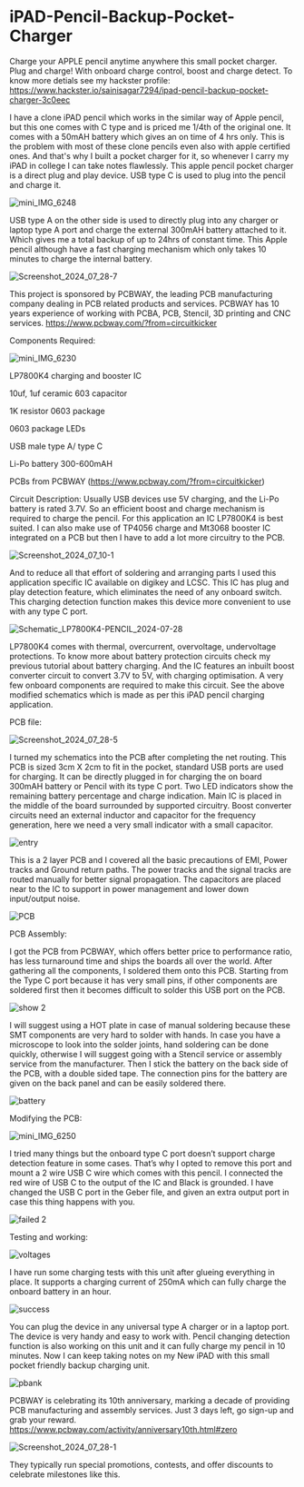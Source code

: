 # iPAD-Pencil-Backup-Pocket-Charger
Charge your APPLE pencil anytime anywhere this small pocket charger. Plug and charge! With onboard charge control, boost and charge detect.
To know more detials see my hackster profile: https://www.hackster.io/sainisagar7294/ipad-pencil-backup-pocket-charger-3c0eec

I have a clone iPAD pencil which works in the similar way of Apple pencil, but this one comes with C type and is priced me 1/4th of the original one. It comes with a 50mAH battery which gives an on time of 4 hrs only. This is the problem with most of these clone pencils even also with apple certified ones. And that's why I built a pocket charger for it, so whenever I carry my iPAD in college I can take notes flawlessly. This apple pencil pocket charger is a direct plug and play device. USB type C is used to plug into the pencil and charge it.

![mini_IMG_6248](https://github.com/user-attachments/assets/bf9b4d21-35b5-4552-8d77-9f5f58434c6d)

USB type A on the other side is used to directly plug into any charger or laptop type A port and charge the external 300mAH battery attached to it. Which gives me a total backup of up to 24hrs of constant time. This Apple pencil although have a fast charging mechanism which only takes 10 minutes to charge the internal battery.

![Screenshot_2024_07_28-7](https://github.com/user-attachments/assets/5dbc1a36-4574-43b9-904e-1a3d07af7ffe)

This project is sponsored by PCBWAY, the leading PCB manufacturing company dealing in PCB related products and services. PCBWAY has 10 years experience of working with PCBA, PCB, Stencil, 3D printing and CNC services. https://www.pcbway.com/?from=circuitkicker

Components Required:

![mini_IMG_6230](https://github.com/user-attachments/assets/9b851503-3116-45bf-86d8-475d9c2ea02e)

LP7800K4 charging and booster IC

10uf, 1uf ceramic 603 capacitor

1K resistor 0603 package

0603 package LEDs

USB male type A/ type C

Li-Po battery 300-600mAH

PCBs from PCBWAY 
(https://www.pcbway.com/?from=circuitkicker)

Circuit  Description:
Usually USB devices use 5V charging, and the Li-Po battery is rated 3.7V. So an efficient boost and charge mechanism is required to charge the pencil. For this application an IC LP7800K4 is best suited. I can also make use of TP4056 charge and Mt3068 booster IC integrated on a PCB but then I have to add a lot more circuitry to the PCB.

![Screenshot_2024_07_10-1](https://github.com/user-attachments/assets/f0dea6e4-2cb4-4bf5-98a8-4f560728295c)

And to reduce all that effort of soldering and arranging parts I used this application specific IC available on digikey and LCSC. This IC has plug and play detection feature, which eliminates the need of any onboard switch. This charging detection function makes this device more convenient to use with any type C port.

![Schematic_LP7800K4-PENCIL_2024-07-28](https://github.com/user-attachments/assets/fb96d185-84ff-486f-9964-3d801bfd9815)

LP7800K4 comes with thermal, overcurrent, overvoltage, undervoltage protections. To know more about battery protection circuits check my previous tutorial about battery charging. And the IC features an inbuilt boost converter circuit to convert 3.7V to 5V, with charging optimisation. A very few onboard components are required to make this circuit. See the above modified schematics which is made as per this iPAD pencil charging application. 

PCB file:

![Screenshot_2024_07_28-5](https://github.com/user-attachments/assets/ebf6f6c3-8f2d-4bdb-a5b8-952c7a0171ed)

I turned my schematics into the PCB after completing the net routing. This PCB is sized 3cm X 2cm to fit in the pocket, standard USB ports are used for charging. It can be directly plugged in for charging the on board 300mAH battery or Pencil with its type C port. Two LED indicators show the remaining battery percentage and charge indication. Main IC is placed in the middle of the board surrounded by supported circuitry. Boost converter circuits need an external inductor and capacitor for the frequency generation, here we need a very small indicator with a small capacitor.

![entry](https://github.com/user-attachments/assets/c32a1605-f42f-4c6b-ae10-404d3bbf5759)

This is a 2 layer PCB and I covered all the basic precautions of EMI, Power tracks and Ground return paths. The power tracks and the signal tracks are routed manually for better signal propagation. The capacitors are placed near to the IC to support in power management and lower down input/output noise.

![PCB](https://github.com/user-attachments/assets/1a976cfc-918c-44f1-a03f-7833ed2d898f)

PCB Assembly:

I got the PCB from PCBWAY, which offers better price to performance ratio, has less turnaround time and ships the boards all over the world. After gathering all the components, I soldered them onto this PCB. Starting from the Type C port because it has very small pins, if other components are soldered first then it becomes difficult to solder this USB port on the PCB.

![show 2](https://github.com/user-attachments/assets/13fce144-daee-4569-8f5c-deeb17ccbe38)

I will suggest using a HOT plate in case of manual soldering because these SMT components are very hard to solder with hands. In case you have a microscope to look into the solder joints, hand soldering can be done quickly, otherwise I will suggest going with a Stencil service or assembly service from the manufacturer. Then I stick the battery on the back side of the PCB, with a double sided tape. The connection pins for the battery are given on the back panel and can be easily soldered there.

![battery](https://github.com/user-attachments/assets/ff31a969-d582-4e0a-9147-c3bcab08ccf4)

Modifying the PCB:

![mini_IMG_6250](https://github.com/user-attachments/assets/e1aed3bd-5410-4e7b-92dd-65681dd67985)

I tried many things but the onboard type C port doesn’t support charge detection feature in some cases. That’s why I opted to remove this port and mount a 2 wire USB C wire which comes with this pencil. I connected the red wire of USB C to the output of the IC and Black is grounded. I have changed the USB C port in the Geber file, and given an extra output port in case this thing happens with you. 

![failed 2](https://github.com/user-attachments/assets/4c52c9c7-072b-415b-a3fd-a16c8d4977d2)

Testing and working:

![voltages](https://github.com/user-attachments/assets/42d549d0-91b2-4877-ade6-dd7c88876d15)

I have run some charging tests with this unit after glueing everything in place. It supports a charging current of 250mA which can fully charge the onboard battery in an hour.

![success](https://github.com/user-attachments/assets/ca9cb58e-8709-4627-9570-fc905ae48fb7)

You can plug the device in any universal type A charger or in a laptop port. The device is very handy and easy to work with. Pencil changing detection function is also working on this unit and it can fully charge my pencil in 10 minutes. Now I can keep taking notes on my New iPAD with this small pocket friendly backup charging unit.

![pbank](https://github.com/user-attachments/assets/385e0157-9850-4dc0-990c-46d62f3fea52)

PCBWAY is celebrating its 10th anniversary, marking a decade of providing PCB manufacturing and assembly services. Just 3 days left, go sign-up and grab your reward. https://www.pcbway.com/activity/anniversary10th.html#zero

![Screenshot_2024_07_28-1](https://github.com/user-attachments/assets/453ade6d-c48f-45b2-b537-b7ba5a435af9)

They typically run special promotions, contests, and offer discounts to celebrate milestones like this. 
